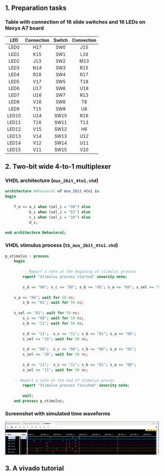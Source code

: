 ## 1. Preparation tasks

### Table with connection of 16 slide switches and 16 LEDs on Nexys A7 board

| **LED** | **Connection** | **Switch** | **Connection** | 
| :-: | :-: | :-: | :-: |
| LED0 | H17 | SW0 | J15 |
| LED1 | K15 | SW1 | L16 |
| LED2 | J13 | SW2 | M13 |
| LED3 | N14 | SW3 | R15 |
| LED4 | R18 | SW4 | R17 |
| LED5 | V17 | SW5 | T18 |
| LED6 | U17 | SW6 | U18 |
| LED7 | U16 | SW7 | R13 |
| LED8 | V16 | SW8 | T8 |
| LED9 | T15 | SW9 | U8 |
| LED10 | U14 | SW10 | R16 |
| LED11 | T16 | SW11 | T13 |
| LED12 | V15 | SW12 | H6 |
| LED13 | V14 | SW13 | U12 |
| LED14 | V12 | SW14 | U11 |
| LED15 | V11 | SW15 | V10 |

## 2. Two-bit wide 4-to-1 multiplexer
### VHDL architecture (`mux_2bit_4to1.vhd`)
```vhdl
architecture Behavioral of mux_2bit_4to1 is
begin

    f_o <= a_i when (sel_i = "00") else
           b_i when (sel_i = "01") else
           c_i when (sel_i = "10") else
           d_i; 
        
end architecture Behavioral;
```

### VHDL stimulus process (`tb_mux_2bit_4to1.vhd`)
```vhdl
p_stimulus : process
    begin

        -- Report a note at the begining of stimulus process
        report "Stimulus process started" severity note;

        s_d <= "00"; s_c <= "00"; s_b <= "00"; s_a <= "00"; s_sel <= "00"; wait for 50 ns;

	s_a <= "00"; wait for 50 ns;
        s_b <= "01"; wait for 50 ns;

	s_sel <= "01"; wait for 50 ns;
        s_c <= "00"; wait for 50 ns;
        s_b <= "11"; wait for 50 ns;

      	s_d <= "11";  s_c <= "11"; s_b <= "01"; s_a <= "00";
       	s_sel <= "10"; wait for 50 ns;

      	s_d <= "00";  s_c <= "00"; s_b <= "00"; s_a <= "01";
       	s_sel <= "10"; wait for 50 ns;

     	s_d <= "11";  s_c <= "11"; s_b <= "01"; s_a <= "00";
       	s_sel <= "11"; wait for 50 ns;

	-- Report a note at the end of stimulus proces
        report "Stimulus process finished" severity note;

        wait;
    end process p_stimulus;
```

### Screenshot with simulated time waveforms
![waveforms](Images/prubeh.PNG)

## 3. A vivado tutorial
